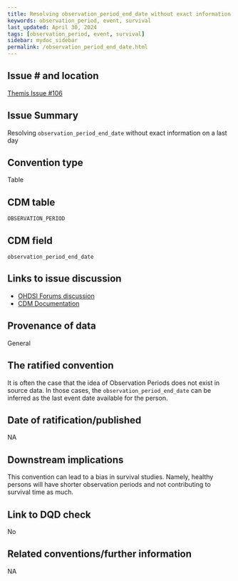 ```yaml
---
title: Resolving observation_period_end_date without exact information on a last day
keywords: observation_period, event, survival
last_updated: April 30, 2024
tags: [observation_period, event, survival]
sidebar: mydoc_sidebar
permalink: /observation_period_end_date.html
---
```


## Issue # and location
[Themis Issue #106](https://github.com/OHDSI/Themis/issues/106)

## Issue Summary
Resolving `observation_period_end_date` without exact information on a last day

## Convention type
Table 

## CDM table
`OBSERVATION_PERIOD`

## CDM field
`observation_period_end_date`

## Links to issue discussion
- [OHDSI Forums discussion](https://forums.ohdsi.org/t/resolving-observation-period-end-date-without-exact-information-on-a-last-day/13048)
- [CDM Documentation](https://ohdsi.github.io/CommonDataModel/cdm54.html#observation_period)

## Provenance of data
General

## The ratified convention
It is often the case that the idea of Observation Periods does not exist in source data. In those cases, the `observation_period_end_date` can be inferred as the last event date available for the person.

## Date of ratification/published
NA

## Downstream implications
This convention can lead to a bias in survival studies. Namely, healthy persons will have shorter observation periods and not contributing to survival time as much.

## Link to DQD check
No

## Related conventions/further information
NA
